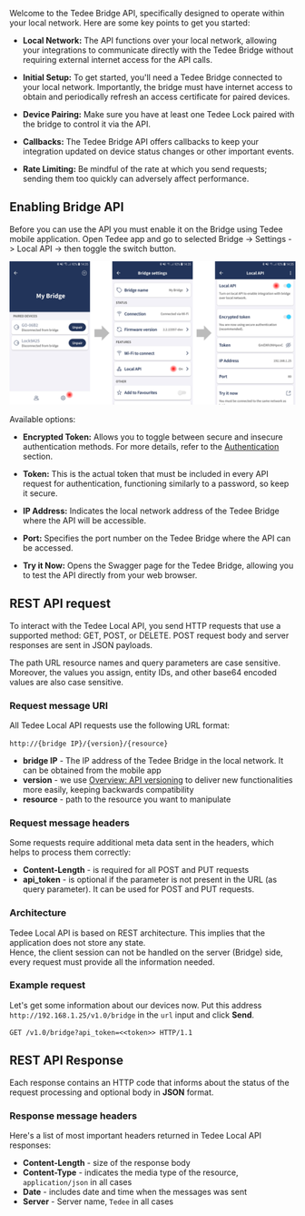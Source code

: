 Welcome to the Tedee Bridge API, specifically designed to operate within your local network. Here are some key points to get you started:

- **Local Network:** The API functions over your local network, allowing your integrations to communicate directly with the Tedee Bridge without requiring external internet access for the API calls.

- **Initial Setup:** To get started, you'll need a Tedee Bridge connected to your local network. Importantly, the bridge must have internet access to obtain and periodically refresh an access certificate for paired devices.

- **Device Pairing:** Make sure you have at least one Tedee Lock paired with the bridge to control it via the API.

- **Callbacks:** The Tedee Bridge API offers callbacks to keep your integration updated on device status changes or other important events.

- **Rate Limiting:** Be mindful of the rate at which you send requests; sending them too quickly can adversely affect performance.

## Enabling Bridge API

Before you can use the API you must enable it on the Bridge using Tedee mobile application. Open Tedee app and go to selected Bridge -> Settings -> Local API -> then toggle the switch button.  

![Enabling Local API in the mobile app](/overview/images/enable_api.png "Enabling Local API in the mobile app")  

Available options:

- **Encrypted Token:** Allows you to toggle between secure and insecure authentication methods. For more details, refer to the [Authentication](#tag/authenticate) section.
  
- **Token:** This is the actual token that must be included in every API request for authentication, functioning similarly to a password, so keep it secure.

- **IP Address:** Indicates the local network address of the Tedee Bridge where the API will be accessible.

- **Port:** Specifies the port number on the Tedee Bridge where the API can be accessed.

- **Try it Now:** Opens the Swagger page for the Tedee Bridge, allowing you to test the API directly from your web browser.

## REST API request

To interact with the Tedee Local API, you send HTTP requests that use a supported method: GET, POST, or DELETE. POST request body and server responses are sent in JSON payloads.

The path URL resource names and query parameters are case sensitive. Moreover, the values you assign, entity IDs, and other base64 encoded values are also case sensitive.

### Request message URI

All Tedee Local API requests use the following URL format:

``http://{bridge IP}/{version}/{resource}`` 

* **bridge IP** - The IP address of the Tedee Bridge in the local network. It can be obtained from the mobile app
* **version** - we use [Overview: API versioning](/#tag/API-versioning) to deliver new functionalities more easily, keeping backwards compatibility
* **resource** - path to the resource you want to manipulate

### Request message headers

Some requests require additional meta data sent in the headers, which helps to process them correctly:

* **Content-Length** - is required for all POST and PUT requests
* **api_token** - is optional if the parameter is not present in the URL (as query parameter). It can be used for POST and PUT requests.

### Architecture

Tedee Local API is based on REST architecture. This implies that the application does not store any state.  
Hence, the client session can not be handled on the server (Bridge) side, every request must provide all the information needed.  

### Example request

Let's get some information about our devices now.
Put this address ``http://192.168.1.25/v1.0/bridge`` in the `url` input and click **Send**.

	GET /v1.0/bridge?api_token=<<token>> HTTP/1.1
	
## REST API Response

Each response contains an HTTP code that informs about the status of the request processing and optional body in **JSON** format.

### Response message headers

Here's a list of most important headers returned in Tedee Local API responses:

* **Content-Length** - size of the response body
* **Content-Type** - indicates the media type of the resource, ``application/json`` in all cases
* **Date** - includes date and time when the messages was sent
* **Server** - Server name, ``Tedee`` in all cases